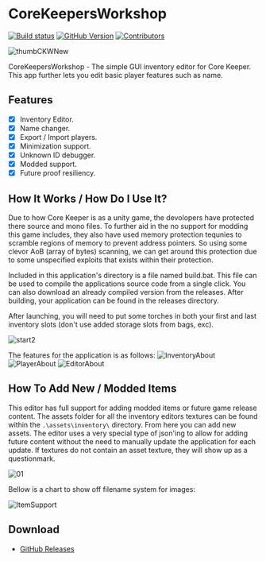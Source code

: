 
# CoreKeepersWorkshop

[![Build status](https://ci.appveyor.com/api/projects/status/louecd5l7lvp4hvo?svg=true)](https://ci.appveyor.com/project/RussDev7/corekeepersworkshop) [![GitHub Version](https://img.shields.io/github/tag/RussDev7/CoreKeepersWorkshop.svg?label=GitHub)](https://github.com/RussDev7/CoreKeepersWorkshop) [![Contributors](https://img.shields.io/github/contributors/RussDev7/CoreKeepersWorkshop)](https://github.com/RussDev7/CoreKeepersWorkshop)

![thumbCKWNew](https://user-images.githubusercontent.com/33048298/190870510-69e52e39-fd39-4fea-a705-fdb44dac93df.png)

CoreKeepersWorkshop - The simple GUI inventory editor for Core Keeper. This app further lets you edit basic player features such as name.

## Features
 - [x] Inventory Editor. 
 - [x] Name changer. 
 - [x] Export / Import players. 
 - [x] Minimization support. 
 - [x] Unknown ID debugger. 
 - [x] Modded support. 
 - [x] Future proof resiliency.
 
## How It Works / How Do I Use It?
Due to how Core Keeper is as a unity game, the devolopers have protected there source and mono files. To further aid in the no support for modding this game includes, they also have used memory protection tequnies to scramble regions of memory to prevent address pointers. So using some clevor AoB (array of bytes) scanning, we can get around this protection due to some unspecified exploits that exists within their protection.

Included in this application's directory is a file named build.bat. This file can be used to compile the applications source code from a single click. You can also download an already compiled version from the releases. After building, your application can be found in the releases directory.

After launching, you will need to put some torches in both your first and last inventory slots (don't use added storage slots from bags, exc).

![start2](https://user-images.githubusercontent.com/33048298/190875320-ac4f5496-2b0f-480c-b7f4-0f7179d2d423.png)

The features for the application is as follows:
![InventoryAbout](https://user-images.githubusercontent.com/33048298/190877327-7828e908-430c-45e4-9546-9c346f642de3.png)
![PlayerAbout](https://user-images.githubusercontent.com/33048298/190877329-170e2c23-2271-4de6-8d4a-e4fafa9f5b43.png)
![EditorAbout](https://user-images.githubusercontent.com/33048298/190877333-99fda451-1cfe-4962-941b-e8bb7d54a30d.PNG)


## How To Add New / Modded Items
This editor has full support for adding modded items or future game release content. The assets folder for all the inventory editors textures can be found within the `.\assets\inventory\` directory. From here you can add new assets. The editor uses a very special type of json'ing to allow for adding future content without the need to manually update the application for each update. If textures do not contain an asset texture, they will show up as a questionmark. 

![01](https://user-images.githubusercontent.com/33048298/190876339-6153add9-0558-4759-969f-a14f2dddbe7f.PNG)

Bellow is a chart to show off filename system for images:

![ItemSupport](https://user-images.githubusercontent.com/33048298/190875665-9977b004-37f9-455f-bb4b-ae3834152468.png)

## Download

- [GitHub Releases](https://github.com/RussDev7/CoreKeepersWorkshop/releases)
